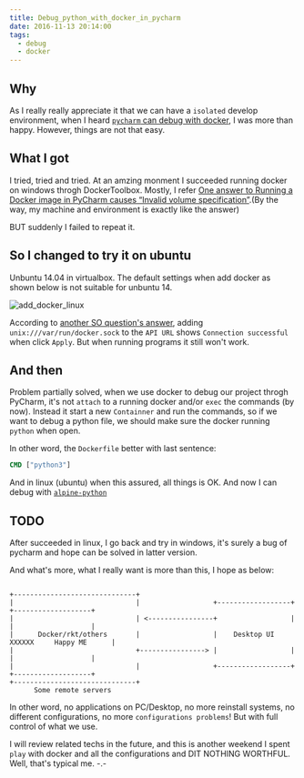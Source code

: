 ```yaml
---
title: Debug_python_with_docker_in_pycharm
date: 2016-11-13 20:14:00
tags: 
  - debug 
  - docker
---
```


## Why

As I really really appreciate it that we can have a `isolated` develop environment, when I heard [`pycharm` can debug with docker](https://blog.jetbrains.com/pycharm/2015/10/announcing-pycharm-5-eap-143-165-docker-integration/), I was more than happy. However, things are not that easy.

<!-- more -->

## What I got

I tried, tried and tried. At an amzing monment I succeeded running docker on windows throgh DockerToolbox. Mostly, I refer [One answer to Running a Docker image in PyCharm causes “Invalid volume specification”](http://stackoverflow.com/a/39968174/7067150).(By the way, my machine and environment is exactly like the answer)

BUT suddenly I failed to repeat it.

## So I changed to try it on ubuntu

Unbuntu 14.04 in virtualbox.
The default settings when add docker as shown below is not suitable for unbuntu 14.

![add_docker_linux](http://images2015.cnblogs.com/blog/1021346/201611/1021346-20161113202151702-1457899639.png)

According to [another SO question's answer](http://stackoverflow.com/a/39971120/7067150), adding `unix:///var/run/docker.sock` to the `API URL` shows `Connection successful` when click `Apply`. But when running programs it still won't work.


## And then

Problem partially solved, when we use docker to debug our project throgh PyCharm, it's not `attach` to a running docker and/or `exec` the commands (by now). Instead it start a new `Containner` and run the commands, so if we want to debug a python file, we should make sure the docker running `python` when open. 

In other word, the `Dockerfile` better with last sentence:

``` Dockerfile
CMD ["python3"]
```

And in linux (ubuntu) when this assured, all things is OK. And now I can debug with [`alpine-python`](https://github.com/Tsutomu-KKE/alpine-python/blob/master/jupyter/Dockerfile)

## TODO

After succeeded in linux, I go back and try in windows, it's surely a bug of pycharm and hope can be solved in latter version.

And what's more, what I really want is more than this, I hope as below:

``` vi

+------------------------------+
|                              |                  +------------------+    +-------------------+
|                              | <----------------+                  |    |                   |
|      Docker/rkt/others       |                  |    Desktop UI    XXXXXX     Happy ME      |
|                              +----------------> |                  |    |                   |
|                              |                  +------------------+    +-------------------+
+------------------------------+
      Some remote servers

```

In other word, no applications on PC/Desktop, no more reinstall systems, no different configurations, no more `configurations problems`! But with full control of what we use.

I will review related techs in the future, and this is another weekend I spent `play` with docker and all the configurations and DIT NOTHING WORTHFUL. Well, that's typical me. -.-